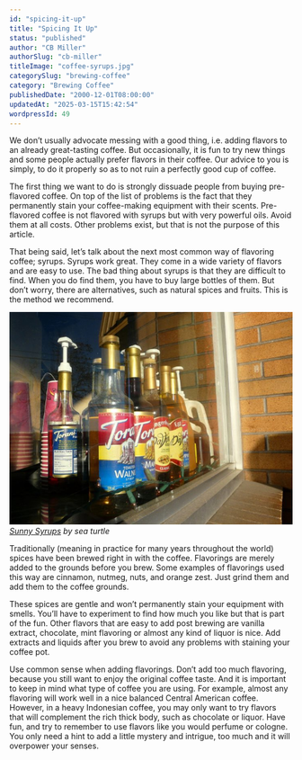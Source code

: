 ```yaml
---
id: "spicing-it-up"
title: "Spicing It Up"
status: "published"
author: "CB Miller"
authorSlug: "cb-miller"
titleImage: "coffee-syrups.jpg"
categorySlug: "brewing-coffee"
category: "Brewing Coffee"
publishedDate: "2000-12-01T08:00:00"
updatedAt: "2025-03-15T15:42:54"
wordpressId: 49
---
```


We don’t usually advocate messing with a good thing, i.e. adding flavors to an already great-tasting coffee. But occasionally, it is fun to try new things and some people actually prefer flavors in their coffee. Our advice to you is simply, to do it properly so as to not ruin a perfectly good cup of coffee.

The first thing we want to do is strongly dissuade people from buying pre-flavored coffee. On top of the list of problems is the fact that they permanently stain your coffee-making equipment with their scents. Pre-flavored coffee is not flavored with syrups but with very powerful oils. Avoid them at all costs. Other problems exist, but that is not the purpose of this article.

That being said, let’s talk about the next most common way of flavoring coffee; syrups. Syrups work great. They come in a wide variety of flavors and are easy to use. The bad thing about syrups is that they are difficult to find. When you do find them, you have to buy large bottles of them. But don’t worry, there are alternatives, such as natural spices and fruits. This is the method we recommend.

![](coffee-syrups.jpg)  
*[Sunny Syrups](https://www.flickr.com/photos/sea-turtle/3210374156/in/photostream/) by sea turtle*

Traditionally (meaning in practice for many years throughout the world) spices have been brewed right in with the coffee. Flavorings are merely added to the grounds before you brew. Some examples of flavorings used this way are cinnamon, nutmeg, nuts, and orange zest. Just grind them and add them to the coffee grounds.

These spices are gentle and won’t permanently stain your equipment with smells. You’ll have to experiment to find how much you like but that is part of the fun. Other flavors that are easy to add post brewing are vanilla extract, chocolate, mint flavoring or almost any kind of liquor is nice. Add extracts and liquids after you brew to avoid any problems with staining your coffee pot.

Use common sense when adding flavorings. Don’t add too much flavoring, because you still want to enjoy the original coffee taste. And it is important to keep in mind what type of coffee you are using. For example, almost any flavoring will work well in a nice balanced Central American coffee. However, in a heavy Indonesian coffee, you may only want to try flavors that will complement the rich thick body, such as chocolate or liquor. Have fun, and try to remember to use flavors like you would perfume or cologne. You only need a hint to add a little mystery and intrigue, too much and it will overpower your senses.